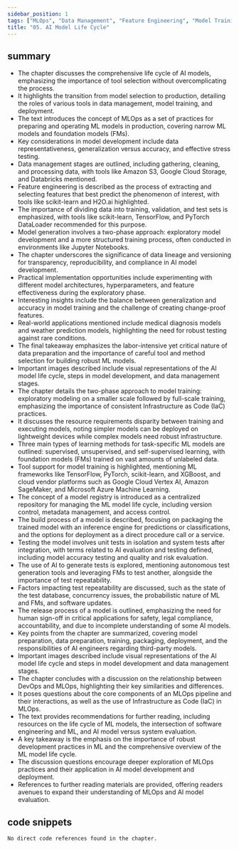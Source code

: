 ```yaml
---
sidebar_position: 1
tags: ["MLOps", "Data Management", "Feature Engineering", "Model Training", "Data Splitting", "Testing", "Release", "ML Frameworks", "Model Registry", "DevOps", "IaC", "Model Evaluation", "System Build"]
title: "05. AI Model Life Cycle"
---
```


## summary

- The chapter discusses the comprehensive life cycle of AI models, emphasizing the importance of tool selection without overcomplicating the process.
- It highlights the transition from model selection to production, detailing the roles of various tools in data management, model training, and deployment.
- The text introduces the concept of MLOps as a set of practices for preparing and operating ML models in production, covering narrow ML models and foundation models (FMs).
- Key considerations in model development include data representativeness, generalization versus accuracy, and effective stress testing.
- Data management stages are outlined, including gathering, cleaning, and processing data, with tools like Amazon S3, Google Cloud Storage, and Databricks mentioned.
- Feature engineering is described as the process of extracting and selecting features that best predict the phenomenon of interest, with tools like scikit-learn and H2O.ai highlighted.
- The importance of dividing data into training, validation, and test sets is emphasized, with tools like scikit-learn, TensorFlow, and PyTorch DataLoader recommended for this purpose.
- Model generation involves a two-phase approach: exploratory model development and a more structured training process, often conducted in environments like Jupyter Notebooks.
- The chapter underscores the significance of data lineage and versioning for transparency, reproducibility, and compliance in AI model development.
- Practical implementation opportunities include experimenting with different model architectures, hyperparameters, and feature effectiveness during the exploratory phase.
- Interesting insights include the balance between generalization and accuracy in model training and the challenge of creating change-proof features.
- Real-world applications mentioned include medical diagnosis models and weather prediction models, highlighting the need for robust testing against rare conditions.
- The final takeaway emphasizes the labor-intensive yet critical nature of data preparation and the importance of careful tool and method selection for building robust ML models.
- Important images described include visual representations of the AI model life cycle, steps in model development, and data management stages.
- The chapter details the two-phase approach to model training: exploratory modeling on a smaller scale followed by full-scale training, emphasizing the importance of consistent Infrastructure as Code (IaC) practices.
- It discusses the resource requirements disparity between training and executing models, noting simpler models can be deployed on lightweight devices while complex models need robust infrastructure.
- Three main types of learning methods for task-specific ML models are outlined: supervised, unsupervised, and self-supervised learning, with foundation models (FMs) trained on vast amounts of unlabeled data.
- Tool support for model training is highlighted, mentioning ML frameworks like TensorFlow, PyTorch, scikit-learn, and XGBoost, and cloud vendor platforms such as Google Cloud Vertex AI, Amazon SageMaker, and Microsoft Azure Machine Learning.
- The concept of a model registry is introduced as a centralized repository for managing the ML model life cycle, including version control, metadata management, and access control.
- The build process of a model is described, focusing on packaging the trained model with an inference engine for predictions or classifications, and the options for deployment as a direct procedure call or a service.
- Testing the model involves unit tests in isolation and system tests after integration, with terms related to AI evaluation and testing defined, including model accuracy testing and quality and risk evaluation.
- The use of AI to generate tests is explored, mentioning autonomous test generation tools and leveraging FMs to test another, alongside the importance of test repeatability.
- Factors impacting test repeatability are discussed, such as the state of the test database, concurrency issues, the probabilistic nature of ML and FMs, and software updates.
- The release process of a model is outlined, emphasizing the need for human sign-off in critical applications for safety, legal compliance, accountability, and due to incomplete understanding of some AI models.
- Key points from the chapter are summarized, covering model preparation, data preparation, training, packaging, deployment, and the responsibilities of AI engineers regarding third-party models.
- Important images described include visual representations of the AI model life cycle and steps in model development and data management stages.
- The chapter concludes with a discussion on the relationship between DevOps and MLOps, highlighting their key similarities and differences.
- It poses questions about the core components of an MLOps pipeline and their interactions, as well as the use of Infrastructure as Code (IaC) in MLOps.
- The text provides recommendations for further reading, including resources on the life cycle of ML models, the intersection of software engineering and ML, and AI model versus system evaluation.
- A key takeaway is the emphasis on the importance of robust development practices in ML and the comprehensive overview of the ML model life cycle.
- The discussion questions encourage deeper exploration of MLOps practices and their application in AI model development and deployment.
- References to further reading materials are provided, offering readers avenues to expand their understanding of MLOps and AI model evaluation.

## code snippets
```
No direct code references found in the chapter.
```
